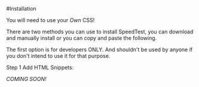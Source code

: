 #Installation 

You will need to use your *Own* CSS!

There are two methods you can use to install SpeedTest, you can download and manually install or you can copy and paste the following. 

The first option is for developers ONLY. And shouldn't be used by anyone if you don't intend to use it for that purpose. 



Step 1 Add HTML Snippets:

*COMING SOON!*
